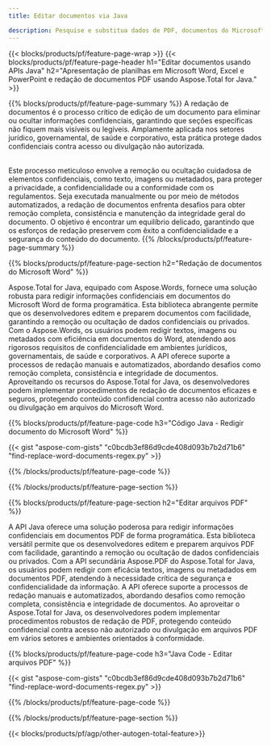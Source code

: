 ```yaml
---
title: Editar documentos via Java 

description: Pesquise e substitua dados de PDF, documentos do Microsoft Word, planilhas do Excel e apresentações do PowerPoint por meio do seu aplicativo Java.
---
```


{{< blocks/products/pf/feature-page-wrap >}}
{{< blocks/products/pf/feature-page-header h1="Editar documentos usando APIs Java" h2="Apresentação de planilhas em Microsoft Word, Excel e PowerPoint e redação de documentos PDF usando Aspose.Total for Java." >}}

{{% blocks/products/pf/feature-page-summary %}}
A redação de documentos é o processo crítico de edição de um documento para eliminar ou ocultar informações confidenciais, garantindo que seções específicas não fiquem mais visíveis ou legíveis. Amplamente aplicada nos setores jurídico, governamental, de saúde e corporativo, esta prática protege dados confidenciais contra acesso ou divulgação não autorizada.<br /><br />

Este processo meticuloso envolve a remoção ou ocultação cuidadosa de elementos confidenciais, como texto, imagens ou metadados, para proteger a privacidade, a confidencialidade ou a conformidade com os regulamentos. Seja executada manualmente ou por meio de métodos automatizados, a redação de documentos enfrenta desafios para obter remoção completa, consistência e manutenção da integridade geral do documento. O objetivo é encontrar um equilíbrio delicado, garantindo que os esforços de redação preservem com êxito a confidencialidade e a segurança do conteúdo do documento.
{{% /blocks/products/pf/feature-page-summary  %}}

{{% blocks/products/pf/feature-page-section  h2="Redação de documentos do Microsoft Word" %}}

Aspose.Total for Java, equipado com Aspose.Words, fornece uma solução robusta para redigir informações confidenciais em documentos do Microsoft Word de forma programática. Esta biblioteca abrangente permite que os desenvolvedores editem e preparem documentos com facilidade, garantindo a remoção ou ocultação de dados confidenciais ou privados. Com o Aspose.Words, os usuários podem redigir textos, imagens ou metadados com eficiência em documentos do Word, atendendo aos rigorosos requisitos de confidencialidade em ambientes jurídicos, governamentais, de saúde e corporativos. A API oferece suporte a processos de redação manuais e automatizados, abordando desafios como remoção completa, consistência e integridade de documentos. Aproveitando os recursos do Aspose.Total for Java, os desenvolvedores podem implementar procedimentos de redação de documentos eficazes e seguros, protegendo conteúdo confidencial contra acesso não autorizado ou divulgação em arquivos do Microsoft Word.

{{% blocks/products/pf/feature-page-code h3="Código Java - Redigir documento do Microsoft Word" %}}

{{< gist "aspose-com-gists" "c0bcdb3ef86d9cde408d093b7b2d71b6" "find-replace-word-documents-regex.py" >}}

{{% /blocks/products/pf/feature-page-code  %}}

{{% /blocks/products/pf/feature-page-section %}}

{{% blocks/products/pf/feature-page-section  h2="Editar arquivos PDF" %}}

A API Java oferece uma solução poderosa para redigir informações confidenciais em documentos PDF de forma programática. Esta biblioteca versátil permite que os desenvolvedores editem e preparem arquivos PDF com facilidade, garantindo a remoção ou ocultação de dados confidenciais ou privados. Com a API secundária Aspose.PDF do Aspose.Total for Java, os usuários podem redigir com eficácia textos, imagens ou metadados em documentos PDF, atendendo à necessidade crítica de segurança e confidencialidade da informação. A API oferece suporte a processos de redação manuais e automatizados, abordando desafios como remoção completa, consistência e integridade de documentos. Ao aproveitar o Aspose.Total for Java, os desenvolvedores podem implementar procedimentos robustos de redação de PDF, protegendo conteúdo confidencial contra acesso não autorizado ou divulgação em arquivos PDF em vários setores e ambientes orientados à conformidade.

{{% blocks/products/pf/feature-page-code h3="Java Code - Editar arquivos PDF" %}}

{{< gist "aspose-com-gists" "c0bcdb3ef86d9cde408d093b7b2d71b6" "find-replace-word-documents-regex.py" >}}

{{% /blocks/products/pf/feature-page-code  %}}

{{% /blocks/products/pf/feature-page-section %}}

{{< blocks/products/pf/agp/other-autogen-total-feature>}}